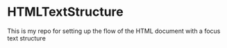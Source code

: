 # HTMLTextStructure
This is my repo for setting up the flow of the HTML document with a focus text structure
